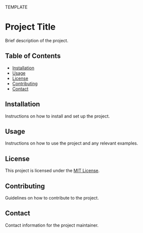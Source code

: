 TEMPLATE

# Project Title

Brief description of the project.

## Table of Contents

- [Installation](#installation)
- [Usage](#usage)
- [License](#license)
- [Contributing](#contributing)
- [Contact](#contact)

## Installation

Instructions on how to install and set up the project.

## Usage

Instructions on how to use the project and any relevant examples.

## License

This project is licensed under the [MIT License](LICENSE).

## Contributing

Guidelines on how to contribute to the project.

## Contact

Contact information for the project maintainer.
